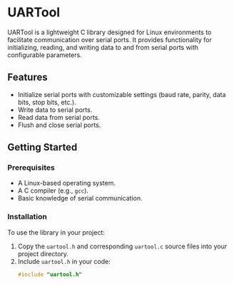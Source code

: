 # UARTool

UARTool is a lightweight C library designed for Linux environments to
facilitate communication over serial ports. It provides functionality for
initializing, reading, and writing data to and from serial ports with
configurable parameters.

## Features

- Initialize serial ports with customizable settings (baud rate, parity,
data bits, stop bits, etc.).
- Write data to serial ports.
- Read data from serial ports.
- Flush and close serial ports.

## Getting Started

### Prerequisites

- A Linux-based operating system.
- A C compiler (e.g., `gcc`).
- Basic knowledge of serial communication.

### Installation

To use the library in your project:
1. Copy the `uartool.h` and corresponding `uartool.c` source files into your project directory.
2. Include `uartool.h` in your code:
   ```c
   #include "uartool.h"

